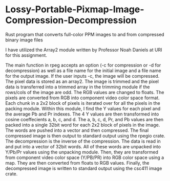 # Lossy-Portable-Pixmap-Image-Compression-Decompression
Rust program that converts full-color PPM images to and from compressed binary image files

I have utilized the Array2 module written by Professor Noah Daniels at URI for this assignment.

The main function in rpeg accepts an option (-c for compression or -d for decompression) as well as a file name for the initial image and a file name for the output image. If the user inputs -c, the image will be compressed. The pixel data is stored as an array2. The image is trimmed and the pixel data is transferred into a trimmed array in the trimming module if the rows/cols of the image are odd. The RGB values are changed to floats. The pixels are converted from RGB into component video color space format. Each chunk in a 2x2 block of pixels is iterated over for all the pixels in the packing module. Within this module, I find the Y values for each pixel and the average Pb and Pr indexes. The 4 Y values are then transformed into cosine coeffecients a, b, c, and d. The a, b, c, d, Pr, and Pb values are then packed into a single 32bit word for each 2x2 block of pixels in the image. The words are pushed into a vector and then compressed. The final compressed image is then output to standard output using the rpegio crate. The decompression is the inverse of the compression. The data is read in and put into a vector of 32bit words. All of these words are unpacked into Y/Pb/Pr values using the unpacking module. Then, they are transformed from component video color space (Y/PB/PR) into RGB color space using a map. They are then converted from floats to RGB values. Finally, the decompressed image is written to standard output using the csc411 image crate.
